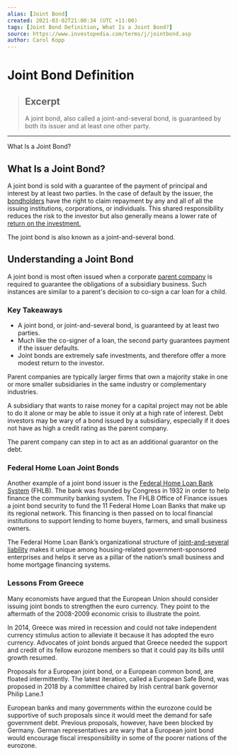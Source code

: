 ```yaml
---
alias: [Joint Bond]
created: 2021-03-02T21:00:34 (UTC +11:00)
tags: [Joint Bond Definition, What Is a Joint Bond?]
source: https://www.investopedia.com/terms/j/jointbond.asp
author: Carol Kopp
---
```


# Joint Bond Definition

> ## Excerpt
> A joint bond, also called a joint-and-several bond, is guaranteed by both its issuer and at least one other party.

---

What Is a Joint Bond?
## What Is a Joint Bond?

A joint bond is sold with a guarantee of the payment of principal and interest by at least two parties. In the case of default by the issuer, the [bondholders](https://www.investopedia.com/terms/b/bondholder.asp) have the right to claim repayment by any and all of all the issuing institutions, corporations, or individuals. This shared responsibility reduces the risk to the investor but also generally means a lower rate of [return on the investment.](https://www.investopedia.com/terms/r/returnoninvestment.asp)

The joint bond is also known as a joint-and-several bond.

## Understanding a Joint Bond

A joint bond is most often issued when a corporate [parent company](https://www.investopedia.com/terms/p/parentcompany.asp) is required to guarantee the obligations of a subsidiary business. Such instances are similar to a parent's decision to co-sign a car loan for a child.

### Key Takeaways

-   A joint bond, or joint-and-several bond, is guaranteed by at least two parties.
-   Much like the co-signer of a loan, the second party guarantees payment if the issuer defaults.
-   Joint bonds are extremely safe investments, and therefore offer a more modest return to the investor.

Parent companies are typically larger firms that own a majority stake in one or more smaller subsidiaries in the same industry or complementary industries.

A subsidiary that wants to raise money for a capital project may not be able to do it alone or may be able to issue it only at a high rate of interest. Debt investors may be wary of a bond issued by a subsidiary, especially if it does not have as high a credit rating as the parent company.

The parent company can step in to act as an additional guarantor on the debt.

### Federal Home Loan Joint Bonds

Another example of a joint bond issuer is the [Federal Home Loan Bank System](https://www.investopedia.com/terms/f/fhlb.asp) (FHLB). The bank was founded by Congress in 1932 in order to help finance the community banking system. The FHLB Office of Finance issues a joint bond security to fund the 11 Federal Home Loan Banks that make up its regional network. This financing is then passed on to local financial institutions to support lending to home buyers, farmers, and small business owners.

The Federal Home Loan Bank’s organizational structure of [joint-and-several liability](https://www.investopedia.com/terms/j/joint-and-several-liability.asp) makes it unique among housing-related government-sponsored enterprises and helps it serve as a pillar of the nation’s small business and home mortgage financing systems.

### Lessons From Greece

Many economists have argued that the European Union should consider issuing joint bonds to strengthen the euro currency. They point to the aftermath of the 2008-2009 economic crisis to illustrate the point.

In 2014, Greece was mired in recession and could not take independent currency stimulus action to alleviate it because it has adopted the euro currency. Advocates of joint bonds argued that Greece needed the support and credit of its fellow eurozone members so that it could pay its bills until growth resumed.

Proposals for a European joint bond, or a European common bond, are floated intermittently. The latest iteration, called a European Safe Bond, was proposed in 2018 by a committee chaired by Irish central bank governor Philip Lane.1 

European banks and many governments within the eurozone could be supportive of such proposals since it would meet the demand for safe government debt. Previous proposals, however, have been blocked by Germany. German representatives are wary that a European joint bond would encourage fiscal irresponsibility in some of the poorer nations of the eurozone.
